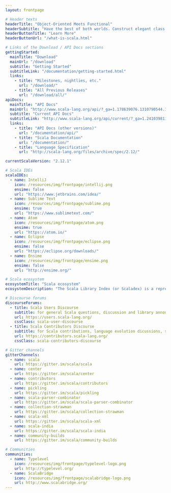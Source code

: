 ```yaml
---
layout: frontpage

# Header texts
headerTitle: "Object-Oriented Meets Functional"
headerSubtitle: "Have the best of both worlds. Construct elegant class hierarchies for maximum code reuse and extensibility, implement their behavior using higher-order functions. Or anything in-between."
headerButtonTitle: "Learn More"
headerButtonUrl: "/what-is-scala.html"

# Links of the Download / API Docs sections
gettingStarted:
  mainTitle: "Download"
  mainUrl: "/download"
  subtitle: "Getting Started"
  subtitleLink: "/documentation/getting-started.html"
  links:
    - title: "Milestones, nightlies, etc."
      url: "/download/"
    - title: "All Previous Releases"
      url: "/download/all/"
apiDocs:
  mainTitle: "API Docs"
  mainUrl: "http://www.scala-lang.org/api/?_ga=1.178639076.1310790544.1468501313"
  subtitle: "Current API Docs"
  subtitleLink: "http://www.scala-lang.org/api/current/?_ga=1.241039811.1310790544.1468501313"
  links:
    - title: "API Docs (other versions)"
      url: "/documentation/api/"
    - title: "Scala Documentation"
      url: "/documentation/"
    - title: "Language Specification"
      url: "http://scala-lang.org/files/archive/spec/2.12/"

currentScalaVersion: "2.12.1"

# Scala IDEs
scalaIDEs:
  - name: IntelliJ
    icon: /resources/img/frontpage/intellij.png
    ensime: false
    url: "https://www.jetbrains.com/idea/"
  - name: Sublime Text
    icon: /resources/img/frontpage/sublime.png
    ensime: true
    url: "https://www.sublimetext.com/"
  - name: Atom
    icon: /resources/img/frontpage/atom.png
    ensime: true
    url: "https://atom.io/"
  - name: Eclipse
    icon: /resources/img/frontpage/eclipse.png
    ensime: false
    url: "https://eclipse.org/downloads/"
  - name: Ensime
    icon: /resources/img/frontpage/ensime.png
    ensime: false
    url: "http://ensime.org/"

# Scala ecosystem
ecosystemTitle: "Scala ecosystem"
ecosystemDescription: "The Scala Library Index (or Scaladex) is a representation of a map of all published Scala libraries. With Scaladex, a developer can now query more than 100,000 releases of Scala libraries. Scaladex is officially supported by Scala Center."

# Discourse forums
discourseForums:
  - title: Scala Users Discourse
    subtitle: for general Scala questions, discussion and library announcements
    url: https://users.scala-lang.org/
    cssClass: scala-user-discourse
  - title: Scala Contributors Discourse
    subtitle: for Scala contributions, language evolution dicussions, standard library, Scala platform evolution discussions and more
    url: https://contributors.scala-lang.org/
    cssClass: scala-contributors-discourse

# Gitter channels
gitterChannels:
  - name: scala
    url: https://gitter.im/scala/scala
  - name: center
    url: https://gitter.im/scala/center
  - name: contributors
    url: https://gitter.im/scala/contributors
  - name: pickling
    url: https://gitter.im/scala/pickling
  - name: scala-parser-combinator
    url: https://gitter.im/scala/scala-parser-combinator
  - name: collection-strawman
    url: https://gitter.im/scala/collection-strawman
  - name: scala-xml
    url: https://gitter.im/scala/scala-xml
  - name: scala-india
    url: https://gitter.im/scala/scala-india
  - name: community-builds
    url: https://gitter.im/scala/community-builds

# Communities
communities:
  - name: Typelevel
    icon: /resources/img/frontpage/typelevel-logo.png
    url: http://typelevel.org/
  - name: ScalaBridge
    icon: /resources/img/frontpage/scalabridge-logo.png
    url: http://www.scalabridge.org/
---
```


